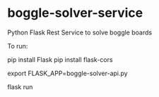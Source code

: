 # boggle-solver-service
Python Flask Rest Service to solve boggle boards

To run: 

pip install Flask
pip install flask-cors

export FLASK_APP=boggle-solver-api.py

flask run